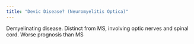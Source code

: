 ```yaml
---
title: "Devic Disease? (Neuromyelitis Optica)"
---
```

Demyelinating disease. Distinct from MS, involving optic nerves and spinal cord. Worse prognosis than MS

